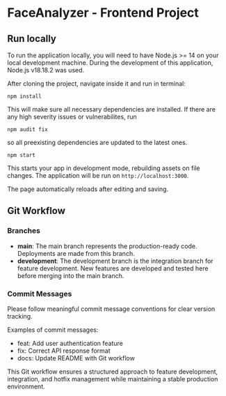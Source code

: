 # FaceAnalyzer - Frontend Project

## Run locally

To run the application locally, you will need to have Node.js >= 14 on your local development machine. During the development of this application, Node.js v18.18.2 was used.

After cloning the project, navigate inside it and run in terminal:
```
npm install
```
This will make sure all necessary dependencies are installed. If there are any high severity issues or vulnerabilites, run 
```
npm audit fix
```
so all preexisting dependencies are updated to the latest ones.

```
npm start
```

This starts your app in development mode, rebuilding assets on file changes. The application will be run on ```http://localhost:3000```.

The page automatically reloads after editing and saving.



## Git Workflow

### Branches

- **main**: The main branch represents the production-ready code. Deployments are made from this branch.
- **development**: The development branch is the integration branch for feature development. New features are developed and tested here before merging into the main branch.

### Commit Messages

Please follow meaningful commit message conventions for clear version tracking.

Examples of commit messages:
- feat: Add user authentication feature
- fix: Correct API response format
- docs: Update README with Git workflow

This Git workflow ensures a structured approach to feature development, integration, and hotfix management while maintaining a stable production environment.
